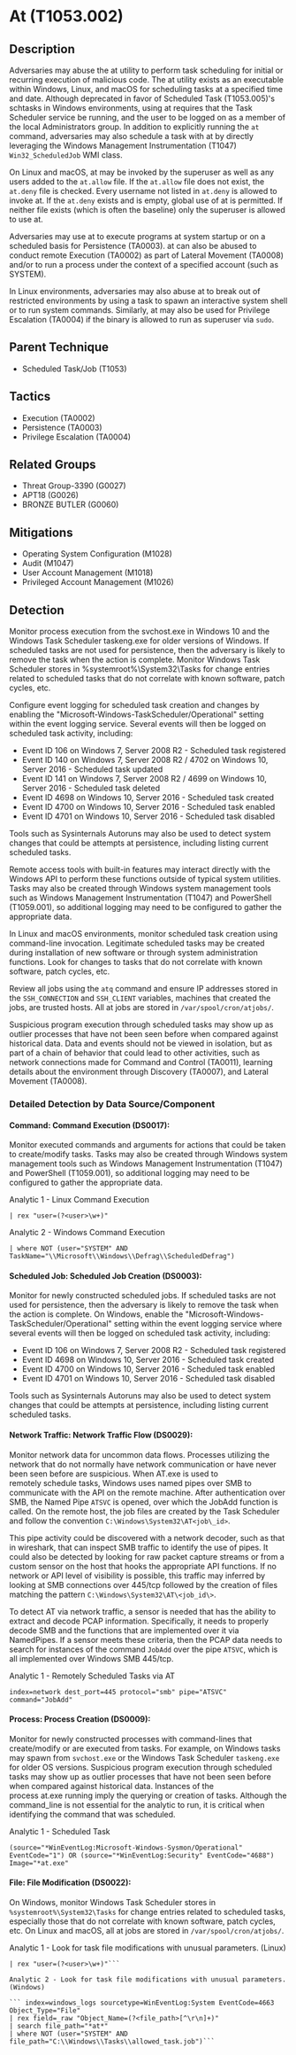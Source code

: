 # At (T1053.002)

## Description
Adversaries may abuse the at utility to perform task scheduling for initial or recurring execution of malicious code. The at utility exists as an executable within Windows, Linux, and macOS for scheduling tasks at a specified time and date. Although deprecated in favor of Scheduled Task (T1053.005)'s schtasks in Windows environments, using at requires that the Task Scheduler service be running, and the user to be logged on as a member of the local Administrators group. In addition to explicitly running the `at` command, adversaries may also schedule a task with at by directly leveraging the Windows Management Instrumentation (T1047) `Win32_ScheduledJob` WMI class.

On Linux and macOS, at may be invoked by the superuser as well as any users added to the ```at.allow``` file. If the ```at.allow``` file does not exist, the ```at.deny``` file is checked. Every username not listed in ```at.deny``` is allowed to invoke at. If the ```at.deny``` exists and is empty, global use of at is permitted. If neither file exists (which is often the baseline) only the superuser is allowed to use at.

Adversaries may use at to execute programs at system startup or on a scheduled basis for Persistence (TA0003). at can also be abused to conduct remote Execution (TA0002) as part of Lateral Movement (TA0008) and/or to run a process under the context of a specified account (such as SYSTEM).

In Linux environments, adversaries may also abuse at to break out of restricted environments by using a task to spawn an interactive system shell or to run system commands. Similarly, at may also be used for Privilege Escalation (TA0004) if the binary is allowed to run as superuser via ```sudo```.

## Parent Technique
- Scheduled Task/Job (T1053)

## Tactics
- Execution (TA0002)
- Persistence (TA0003)
- Privilege Escalation (TA0004)

## Related Groups
- Threat Group-3390 (G0027)
- APT18 (G0026)
- BRONZE BUTLER (G0060)

## Mitigations
- Operating System Configuration (M1028)
- Audit (M1047)
- User Account Management (M1018)
- Privileged Account Management (M1026)

## Detection
Monitor process execution from the svchost.exe in Windows 10 and the Windows Task Scheduler taskeng.exe for older versions of Windows.  If scheduled tasks are not used for persistence, then the adversary is likely to remove the task when the action is complete. Monitor Windows Task Scheduler stores in %systemroot%\System32\Tasks for change entries related to scheduled tasks that do not correlate with known software, patch cycles, etc.

Configure event logging for scheduled task creation and changes by enabling the "Microsoft-Windows-TaskScheduler/Operational" setting within the event logging service.  Several events will then be logged on scheduled task activity, including: 

* Event ID 106 on Windows 7, Server 2008 R2 - Scheduled task registered
* Event ID 140 on Windows 7, Server 2008 R2 / 4702 on Windows 10, Server 2016 - Scheduled task updated
* Event ID 141 on Windows 7, Server 2008 R2 / 4699 on Windows 10, Server 2016 - Scheduled task deleted
* Event ID 4698 on Windows 10, Server 2016 - Scheduled task created
* Event ID 4700 on Windows 10, Server 2016 - Scheduled task enabled
* Event ID 4701 on Windows 10, Server 2016 - Scheduled task disabled

Tools such as Sysinternals Autoruns may also be used to detect system changes that could be attempts at persistence, including listing current scheduled tasks. 

Remote access tools with built-in features may interact directly with the Windows API to perform these functions outside of typical system utilities. Tasks may also be created through Windows system management tools such as Windows Management Instrumentation (T1047) and PowerShell (T1059.001), so additional logging may need to be configured to gather the appropriate data.

In Linux and macOS environments, monitor scheduled task creation using command-line invocation. Legitimate scheduled tasks may be created during installation of new software or through system administration functions. Look for changes to tasks that do not correlate with known software, patch cycles, etc. 

Review all jobs using the ```atq``` command and ensure IP addresses stored in the ```SSH_CONNECTION``` and ```SSH_CLIENT``` variables, machines that created the jobs, are trusted hosts. All at jobs are stored in ```/var/spool/cron/atjobs/```.

Suspicious program execution through scheduled tasks may show up as outlier processes that have not been seen before when compared against historical data. Data and events should not be viewed in isolation, but as part of a chain of behavior that could lead to other activities, such as network connections made for Command and Control (TA0011), learning details about the environment through Discovery (TA0007), and Lateral Movement (TA0008).

### Detailed Detection by Data Source/Component
#### Command: Command Execution (DS0017): 
Monitor executed commands and arguments for actions that could be taken to create/modify tasks. Tasks may also be created through Windows system management tools such as Windows Management Instrumentation (T1047) and PowerShell (T1059.001), so additional logging may need to be configured to gather the appropriate data.

Analytic 1 - Linux Command Execution 

``` index=linux_logs sourcetype=syslog "at" 
| rex "user=(?<user>\w+)"
```

Analytic 2 - Windows Command Execution 
``` index=windows_logs sourcetype=WinEventLog:System EventCode=4698 TaskName="at*"
| where NOT (user="SYSTEM" AND TaskName="\\Microsoft\\Windows\\Defrag\\ScheduledDefrag")
```

#### Scheduled Job: Scheduled Job Creation (DS0003): 
Monitor for newly constructed scheduled jobs. If scheduled tasks are not used for persistence, then the adversary is likely to remove the task when the action is complete. On Windows, enable the "Microsoft-Windows-TaskScheduler/Operational" setting within the event logging service where several events will then be logged on scheduled task activity, including:

* Event ID 106 on Windows 7, Server 2008 R2 - Scheduled task registered
* Event ID 4698 on Windows 10, Server 2016 - Scheduled task created
* Event ID 4700 on Windows 10, Server 2016 - Scheduled task enabled
* Event ID 4701 on Windows 10, Server 2016 - Scheduled task disabled

Tools such as Sysinternals Autoruns may also be used to detect system changes that could be attempts at persistence, including listing current scheduled tasks. 

#### Network Traffic: Network Traffic Flow (DS0029): 
Monitor network data for uncommon data flows. Processes utilizing the network that do not normally have network communication or have never been seen before are suspicious. When AT.exe is used to remotely schedule tasks, Windows uses named pipes over SMB to communicate with the API on the remote machine. After authentication over SMB, the Named Pipe ```ATSVC``` is opened, over which the JobAdd function is called. On the remote host, the job files are created by the Task Scheduler and follow the convention ```C:\Windows\System32\AT<job\_id>```.

This pipe activity could be discovered with a network decoder, such as that in wireshark, that can inspect SMB traffic to identify the use of pipes. It could also be detected by looking for raw packet capture streams or from a custom sensor on the host that hooks the appropriate API functions. If no network or API level of visibility is possible, this traffic may inferred by looking at SMB connections over 445/tcp followed by the creation of files matching the pattern ```C:\Windows\System32\AT\<job_id\>```.

To detect AT via network traffic, a sensor is needed that has the ability to extract and decode PCAP information. Specifically, it needs to properly decode SMB and the functions that are implemented over it via NamedPipes. If a sensor meets these criteria, then the PCAP data needs to search for instances of the command ```JobAdd``` over the pipe ```ATSVC```, which is all implemented over Windows SMB 445/tcp.

Analytic 1 - Remotely Scheduled Tasks via AT

```index=network dest_port=445 protocol="smb" pipe="ATSVC" command="JobAdd"```


#### Process: Process Creation (DS0009): 
Monitor for newly constructed processes with command-lines that create/modify or are executed from tasks. For example, on Windows tasks may spawn from `svchost.exe` or the Windows Task Scheduler `taskeng.exe` for older OS versions.  Suspicious program execution through scheduled tasks may show up as outlier processes that have not been seen before when compared against historical data. Instances of the process at.exe running imply the querying or creation of tasks. Although the command_line is not essential for the analytic to run, it is critical when identifying the command that was scheduled.

Analytic 1 - Scheduled Task

```(source="*WinEventLog:Microsoft-Windows-Sysmon/Operational" EventCode="1") OR (source="*WinEventLog:Security" EventCode="4688") Image="*at.exe"```

#### File: File Modification (DS0022): 
On Windows, monitor Windows Task Scheduler stores in `%systemroot%\System32\Tasks` for change entries related to scheduled tasks, especially those that do not correlate with known software, patch cycles, etc. On Linux and macOS, all at jobs are stored in ```/var/spool/cron/atjobs/```.

Analytic 1 - Look for task file modifications with unusual parameters. (Linux)

```  index=linux_logs sourcetype=syslog "at" "/var/spool/cron/atjobs/"
| rex "user=(?<user>\w+)"```

Analytic 2 - Look for task file modifications with unusual parameters. (Windows) 

``` index=windows_logs sourcetype=WinEventLog:System EventCode=4663 Object_Type="File"
| rex field=_raw "Object_Name=(?<file_path>[^\r\n]+)"
| search file_path="*at*"
| where NOT (user="SYSTEM" AND file_path="C:\\Windows\\Tasks\\allowed_task.job")```

